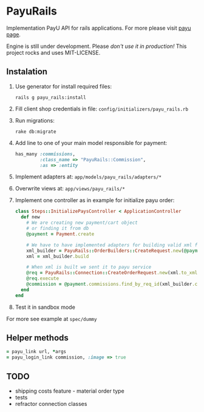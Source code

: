 # PayuRails

Implementation PayU API for rails applications. 
For more please visit [payu page](http://www.payu.pl/).

Engine is still under development. Please *don't use it in production!*
This project rocks and uses MIT-LICENSE.

## Instalation
1. Use generator for install required files:

    ```
    rails g payu_rails:install
    ```

2. Fill client shop credentials in file: `config/initializers/payu_rails.rb`

3. Run migrations:

    ```
    rake db:migrate
    ```

4. Add line to one of your main model responsible for payment:

    ```ruby
    has_many :commissions,
             :class_name => "PayuRails::Commission",
             :as => :entity
    ```

5. Implement adapters at: `app/models/payu_rails/adapters/*`

6. Overwrite views at: `app/views/payu_rails/*`

7. Implement one controller as in example for initialize payu order:

    ```ruby
    class Steps::InitializePaysController < ApplicationController
      def new 
        # We are creating new payment/cart object
        # or finding it from db
        @payment = Payment.create

        # We have to have implemented adapters for building valid xml file
        xml_builder = PayuRails::OrderBuilders::CreateRequest.new(@payment)
        xml = xml_builder.build

        # When xml is built we sent it to payu service
        @req = PayuRails::Connection::CreateOrderRequest.new(xml.to_xml)
        @req.execute
        @commission = @payment.commissions.find_by_req_id(xml_builder.commission.req_id)
      end
    end
    ```

8. Test it in sandbox mode

For more see example at `spec/dummy`

## Helper methods

```ruby
= payu_link url, *args
= payu_login_link commission, :image => true
```

## TODO
- shipping costs feature - material order type
- tests
- refractor connection classes
